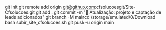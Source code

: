 git init
git remote add origin git@github.com:cfsolucoesgit/Site-Cfsolucoes.git
git add .
git commit -m "🚀 Atualização: projeto e captação de leads adicionados"
git branch -M maincd /storage/emulated/0/Download
bash subir_site_cfsolucoes.sh
git push -u origin main
